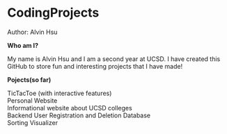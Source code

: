 # CodingProjects
Author: Alvin Hsu


**Who am I?**

My name is Alvin Hsu and I am a second year at UCSD. I have created this GitHub to store fun and interesting projects
that I have made!

**Pojects(so far)**

TicTacToe (with interactive features)  
Personal Website  
Informational website about UCSD colleges  
Backend User Registration and Deletion Database  
Sorting Visualizer  

